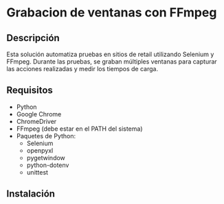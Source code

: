 # Grabacion de ventanas con FFmpeg

## Descripción

Esta solución automatiza pruebas en sitios de retail utilizando Selenium y FFmpeg. Durante las pruebas, se graban múltiples ventanas para capturar las acciones realizadas y medir los tiempos de carga.

## Requisitos

 - Python
 - Google Chrome
 - ChromeDriver
 - FFmpeg (debe estar en el PATH del sistema)
 -  Paquetes de Python:
     - Selenium
     - openpyxl
     - pygetwindow
     - python-dotenv
     - unittest

## Instalación 
